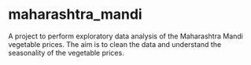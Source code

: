 # maharashtra_mandi
A project to perform exploratory data analysis of the Maharashtra Mandi vegetable prices. The aim is to clean the data and understand the seasonality of the vegetable prices.
